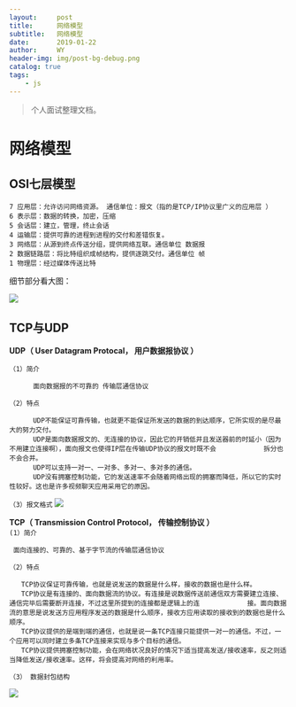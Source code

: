```yaml
---
layout:     post
title:      网络模型
subtitle:   网络模型
date:       2019-01-22
author:     WY
header-img: img/post-bg-debug.png
catalog: true
tags:
    - js
---
```



>个人面试整理文档。


# 网络模型

## OSI七层模型

    7 应用层：允许访问网络资源。 通信单位：报文（指的是TCP/IP协议里广义的应用层 ） 
    6 表示层：数据的转换，加密，压缩  
    5 会话层：建立，管理，终止会话  
    4 运输层：提供可靠的进程到进程的交付和差错恢复。  
    3 网络层：从源到终点传送分组，提供网络互联。通信单位 数据报 
    2 数据链路层：将比特组织成帧结构，提供逐跳交付。通信单位 帧 
    1 物理层：经过媒体传送比特

细节部分看大图：

![](https://lc-gold-cdn.xitu.io/bf5196dacdbdf323e566.jpeg?imageslim)

## TCP与UDP

**UDP（ User Datagram Protocal， 用户数据报协议 ）**

`（1）简介`
          
          面向数据报的不可靠的 传输层通信协议

`（2）特点`
          
          UDP不能保证可靠传输，也就更不能保证所发送的数据的到达顺序，它所实现的是尽最大的努力交付。
          UDP是面向数据报文的、无连接的协议，因此它的开销低并且发送器前的时延小（因为不用建立连接啊），面向报文也使得IP层在传输UDP协议的报文时既不会            拆分也不会合并。
          UDP可以支持一对一、一对多、多对一、多对多的通信。
          UDP没有拥塞控制功能，它的发送速率不会随着网络出现的拥塞而降低，所以它的实时性较好。这也是许多视频聊天应用采用它的原因。

`（3）报文格式`
     ![](http://static.zybuluo.com/lxyzk/bfmo5pfpdp8olbc0bjacyyad/UDP%E5%A4%B4%E9%83%A8%E6%A0%BC%E5%BC%8F.PNG)
     

**TCP（ Transmission Control Protocol， 传输控制协议  ）**<br>
 `(1）简介`
     
     面向连接的、可靠的、基于字节流的传输层通信协议
     
`（2）特点`
          
       TCP协议保证可靠传输，也就是说发送的数据是什么样，接收的数据也是什么样。
       TCP协议是有连接的、面向数据流的协议。有连接是说数据传送前通信双方需要建立连接、通信完毕后需要断开连接，不过这里所提到的连接都是逻辑上的连            接。面向数据流的意思是说发送方应用程序发送的数据是什么顺序，接收方应用读取的接收到的数据也是什么顺序。
       TCP协议提供的是端到端的通信，也就是说一条TCP连接只能提供一对一的通信。不过，一个应用可以同时建立多条TCP连接来实现与多个目标的通信。
       TCP协议提供拥塞控制功能，会在网络状况良好的情况下适当提高发送/接收速率，反之则适当降低发送/接收速率。这样，将会提高对网络的利用率。
`（3） 数据封包结构`
    
   ![](http://static.zybuluo.com/lxyzk/d4hc6uj75kixb0yq1odxc35b/TCP%E6%95%B0%E6%8D%AE%E5%8C%85%E6%A0%BC%E5%BC%8F.PNG)
     









